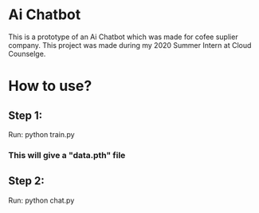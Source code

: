 # Ai Chatbot
 This is a prototype of an Ai Chatbot which was made for cofee suplier company. This project was made during my 2020 Summer Intern at Cloud Counselge. 

# How to use?
## Step 1:
Run: python train.py
### This will give a "data.pth" file

## Step 2:
Run: python chat.py
